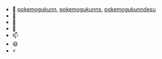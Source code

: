 - 👋 <a href="/pokemogukunn">pokemogukunn</a>, <a href="/pokemogukunns">pokemogukunns</a>, <a href="/pokemogukunndesu">pokemogukunndesu</a>
- 👀 
- 🌱 
- 💞️ 
- 📫 
- 😄 
- ⚡ 


<!---
pokemogukunns/pokemogukunns `README.md`（このファイル）がGitHubプロファイルに表示されるため、✨特別な✨リポジトリです。
プレビューリンクをクリックして、変更を確認できます。
--->
